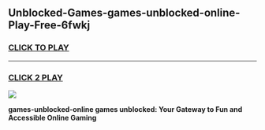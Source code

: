
## Unblocked-Games-games-unblocked-online-Play-Free-6fwkj
<h3>
<a href="https://premium76.site?title=games-unblocked-online&ref=18A">CLICK TO PLAY</a></h3>
<hr>

<h3>
<a href="https://premium76.site?title=games-unblocked-online&ref=18A">CLICK 2 PLAY</a>
  
</h3>

<a href="https://premium76.site?title=games-unblocked-online&ref=18A"><img src="https://clearcache.store/games.png"></a>


**games-unblocked-online games unblocked: Your Gateway to Fun and Accessible Online Gaming**
